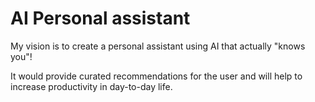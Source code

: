 # AI Personal assistant

My vision is to create a personal assistant using AI that actually "knows you"!

It would provide curated recommendations for the user and will help to increase productivity in day-to-day life.
